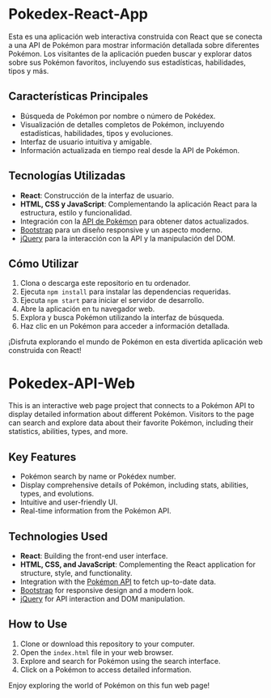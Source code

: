 # Pokedex-React-App

Esta es una aplicación web interactiva construida con React que se conecta a una API de Pokémon para mostrar información detallada sobre diferentes Pokémon. Los visitantes de la aplicación pueden buscar y explorar datos sobre sus Pokémon favoritos, incluyendo sus estadísticas, habilidades, tipos y más.

## Características Principales

- Búsqueda de Pokémon por nombre o número de Pokédex.
- Visualización de detalles completos de Pokémon, incluyendo estadísticas, habilidades, tipos y evoluciones.
- Interfaz de usuario intuitiva y amigable.
- Información actualizada en tiempo real desde la API de Pokémon.

## Tecnologías Utilizadas

- **React**: Construcción de la interfaz de usuario.
- **HTML, CSS y JavaScript**: Complementando la aplicación React para la estructura, estilo y funcionalidad.
- Integración con la [API de Pokémon](https://pokeapi.co/) para obtener datos actualizados.
- [Bootstrap](https://getbootstrap.com/) para un diseño responsive y un aspecto moderno.
- [jQuery](https://jquery.com/) para la interacción con la API y la manipulación del DOM.

## Cómo Utilizar

1. Clona o descarga este repositorio en tu ordenador.
2. Ejecuta `npm install` para instalar las dependencias requeridas.
3. Ejecuta `npm start` para iniciar el servidor de desarrollo.
4. Abre la aplicación en tu navegador web.
5. Explora y busca Pokémon utilizando la interfaz de búsqueda.
6. Haz clic en un Pokémon para acceder a información detallada.

¡Disfruta explorando el mundo de Pokémon en esta divertida aplicación web construida con React!

# Pokedex-API-Web

This is an interactive web page project that connects to a Pokémon API to display detailed information about different Pokémon. Visitors to the page can search and explore data about their favorite Pokémon, including their statistics, abilities, types, and more.

## Key Features

- Pokémon search by name or Pokédex number.
- Display comprehensive details of Pokémon, including stats, abilities, types, and evolutions.
- Intuitive and user-friendly UI.
- Real-time information from the Pokémon API.

## Technologies Used

- **React**: Building the front-end user interface.
- **HTML, CSS, and JavaScript**: Complementing the React application for structure, style, and functionality.
- Integration with the [Pokémon API](https://pokeapi.co/) to fetch up-to-date data.
- [Bootstrap](https://getbootstrap.com/) for responsive design and a modern look.
- [jQuery](https://jquery.com/) for API interaction and DOM manipulation.

## How to Use

1. Clone or download this repository to your computer.
2. Open the `index.html` file in your web browser.
3. Explore and search for Pokémon using the search interface.
4. Click on a Pokémon to access detailed information.

Enjoy exploring the world of Pokémon on this fun web page!

